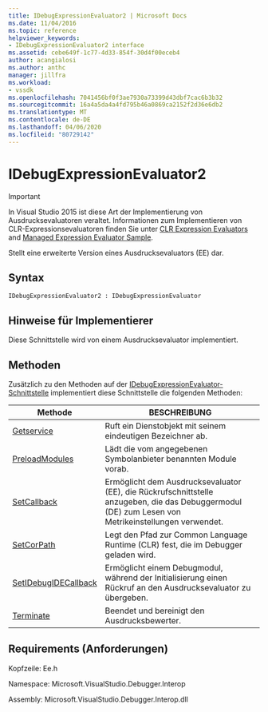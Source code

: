 ```yaml
---
title: IDebugExpressionEvaluator2 | Microsoft Docs
ms.date: 11/04/2016
ms.topic: reference
helpviewer_keywords:
- IDebugExpressionEvaluator2 interface
ms.assetid: cebe649f-1c77-4d33-854f-30d4f00eceb4
author: acangialosi
ms.author: anthc
manager: jillfra
ms.workload:
- vssdk
ms.openlocfilehash: 7041456bf0f3ae7930a73399d43dbf7cac6b3b32
ms.sourcegitcommit: 16a4a5da4a4fd795b46a0869ca2152f2d36e6db2
ms.translationtype: MT
ms.contentlocale: de-DE
ms.lasthandoff: 04/06/2020
ms.locfileid: "80729142"
---
```

# <a name="idebugexpressionevaluator2"></a>IDebugExpressionEvaluator2
> [!IMPORTANT]
> In Visual Studio 2015 ist diese Art der Implementierung von Ausdrucksevaluatoren veraltet. Informationen zum Implementieren von CLR-Expressionsevaluatoren finden Sie unter [CLR Expression Evaluators](https://github.com/Microsoft/ConcordExtensibilitySamples/wiki/CLR-Expression-Evaluators) and [Managed Expression Evaluator Sample](https://github.com/Microsoft/ConcordExtensibilitySamples/wiki/Managed-Expression-Evaluator-Sample).

 Stellt eine erweiterte Version eines Ausdrucksevaluators (EE) dar.

## <a name="syntax"></a>Syntax

```
IDebugExpressionEvaluator2 : IDebugExpressionEvaluator
```

## <a name="notes-for-implementers"></a>Hinweise für Implementierer
 Diese Schnittstelle wird von einem Ausdrucksevaluator implementiert.

## <a name="methods"></a>Methoden
 Zusätzlich zu den Methoden auf der [IDebugExpressionEvaluator-Schnittstelle](../../../extensibility/debugger/reference/idebugexpressionevaluator.md) implementiert diese Schnittstelle die folgenden Methoden:

|Methode|BESCHREIBUNG|
|------------|-----------------|
|[Getservice](../../../extensibility/debugger/reference/idebugexpressionevaluator2-getservice.md)|Ruft ein Dienstobjekt mit seinem eindeutigen Bezeichner ab.|
|[PreloadModules](../../../extensibility/debugger/reference/idebugexpressionevaluator2-preloadmodules.md)|Lädt die vom angegebenen Symbolanbieter benannten Module vorab.|
|[SetCallback](../../../extensibility/debugger/reference/idebugexpressionevaluator2-setcallback.md)|Ermöglicht dem Ausdrucksevaluator (EE), die Rückrufschnittstelle anzugeben, die das Debuggermodul (DE) zum Lesen von Metrikeinstellungen verwendet.|
|[SetCorPath](../../../extensibility/debugger/reference/idebugexpressionevaluator2-setcorpath.md)|Legt den Pfad zur Common Language Runtime (CLR) fest, die im Debugger geladen wird.|
|[SetIDebugIDECallback](../../../extensibility/debugger/reference/idebugexpressionevaluator2-setidebugidecallback.md)|Ermöglicht einem Debugmodul, während der Initialisierung einen Rückruf an den Ausdrucksevaluator zu übergeben.|
|[Terminate](../../../extensibility/debugger/reference/idebugexpressionevaluator2-terminate.md)|Beendet und bereinigt den Ausdrucksbewerter.|

## <a name="requirements"></a>Requirements (Anforderungen)
 Kopfzeile: Ee.h

 Namespace: Microsoft.VisualStudio.Debugger.Interop

 Assembly: Microsoft.VisualStudio.Debugger.Interop.dll
